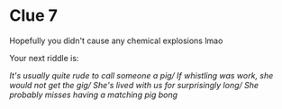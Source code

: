 # Clue 7

Hopefully you didn't cause any chemical explosions lmao

Your next riddle is: 

*It's usually quite rude to call someone a pig/
If whistling was work, she would not get the gig/
She's lived with us for surprisingly long/
She probably misses having a matching pig bong*
